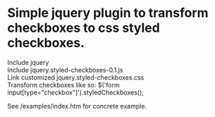 Simple jquery plugin to transform checkboxes to css styled checkboxes.
======================================================================

Include jquery  
Include jquery.styled-checkboxes-0.1.js  
Link customized jquery.styled-checkboxes.css  
Transform checkboxes like so: $('form input[type="checkbox"]').styledCheckboxes();  

See /examples/index.htm for concrete example.